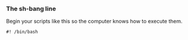 ### The sh-bang line
Begin your scripts like this so the computer knows how to execute them.  

```
#! /bin/bash
```

